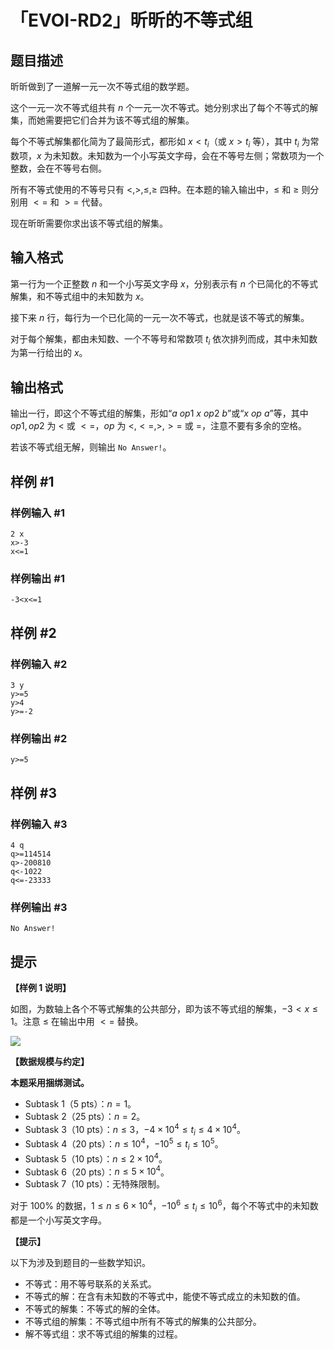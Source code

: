 # 「EVOI-RD2」昕昕的不等式组

## 题目描述

昕昕做到了一道解一元一次不等式组的数学题。

这个一元一次不等式组共有 $n$ 个一元一次不等式。她分别求出了每个不等式的解集，而她需要把它们合并为该不等式组的解集。

每个不等式解集都化简为了最简形式，都形如 $x<t_i$（或 $x>t_i$ 等），其中 $t_i$ 为常数项，$x$ 为未知数。未知数为一个小写英文字母，会在不等号左侧；常数项为一个整数，会在不等号右侧。

所有不等式使用的不等号只有 $<,>,\le,\ge$ 四种。在本题的输入输出中，$\le$ 和 $\ge$ 则分别用 $<=$ 和 $>=$ 代替。

现在昕昕需要你求出该不等式组的解集。

## 输入格式

第一行为一个正整数 $n$ 和一个小写英文字母 $x$，分别表示有 $n$ 个已简化的不等式解集，和不等式组中的未知数为 $x$。

接下来 $n$ 行，每行为一个已化简的一元一次不等式，也就是该不等式的解集。

对于每个解集，都由未知数、一个不等号和常数项 $t_i$ 依次排列而成，其中未知数为第一行给出的 $x$。

## 输出格式

输出一行，即这个不等式组的解集，形如“$a\ op1\ x\ op2\ b$”或“$x\ op\ a$”等，其中 $op1,op2$ 为 $<$ 或 $<=$，$op$ 为 $<,<=,>,>=$ 或 $=$，注意不要有多余的空格。

若该不等式组无解，则输出 `No Answer!`。

## 样例 #1

### 样例输入 #1
```
2 x
x>-3
x<=1
```

### 样例输出 #1

```
-3<x<=1
```

## 样例 #2

### 样例输入 #2
```
3 y
y>=5
y>4
y>=-2
```

### 样例输出 #2

```
y>=5
```

## 样例 #3

### 样例输入 #3
```
4 q
q>=114514
q>-200810
q<-1022
q<=-23333
```

### 样例输出 #3

```
No Answer!
```

## 提示

**【样例 $1$ 说明】**

如图，为数轴上各个不等式解集的公共部分，即为该不等式组的解集，$-3 < x \le 1$。注意 $\le$ 在输出中用 $<=$ 替换。

![](https://cdn.luogu.com.cn/upload/image_hosting/i9de5dub.png)

**【数据规模与约定】**

**本题采用捆绑测试。** 

+ Subtask 1（5 pts）：$n=1$。
+ Subtask 2（25 pts）：$n=2$。
+ Subtask 3（10 pts）：$n \le 3$，$-4 \times 10^4 \le t_i \le 4 \times 10^4$。
+ Subtask 4（20 pts）：$n \le 10^4$，$-10^5 \le t_i \le 10^5$。
+ Subtask 5（10 pts）：$n \le 2 \times 10^4$。
+ Subtask 6（20 pts）：$n \le 5 \times 10^4$。
+ Subtask 7（10 pts）：无特殊限制。

对于 $100\%$ 的数据，$1 \le n \le 6 \times 10^4$，$-10^6 \le t_i \le 10^6$，每个不等式中的未知数都是一个小写英文字母。

**【提示】**

以下为涉及到题目的一些数学知识。

+ 不等式：用不等号联系的关系式。  
+ 不等式的解：在含有未知数的不等式中，能使不等式成立的未知数的值。  
+ 不等式的解集：不等式的解的全体。   
+ 不等式组的解集：不等式组中所有不等式的解集的公共部分。  
+ 解不等式组：求不等式组的解集的过程。
